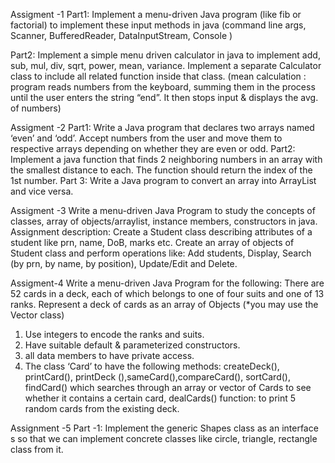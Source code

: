 Assigment -1
    Part1: Implement a menu-driven Java program (like fib or factorial) to implement these input methods in java (command line args, Scanner, BufferedReader, DataInputStream, Console )

   Part2: Implement a simple menu driven calculator in java to implement add, sub, mul, div, sqrt, power, mean, variance. Implement a separate Calculator class to include all related function inside that class. (mean calculation : program reads numbers from the keyboard, summing them in the process until the user enters the string “end”. It then stops input & displays the avg. of numbers)


Assigment -2
    Part1: Write a Java program that declares two arrays named ‘even’ and ‘odd’. Accept numbers from the user and move them to respective arrays depending on whether they are even or odd.
    Part2: Implement a java function that finds 2 neighboring numbers in an array with the smallest distance to each. The function should return the index of the 1st number.
    Part 3: Write a Java program to convert an array into ArrayList and vice versa.
    
  
  Assigment -3
    Write a menu-driven Java Program to study the concepts of classes, array of objects/arraylist, instance members, constructors in java.
Assignment description: Create a Student class describing attributes of a student like prn, name, DoB, marks etc. Create an array of objects of Student class and perform operations like: Add students, Display, Search (by prn, by name, by position), Update/Edit and Delete.  

Assigment-4
    Write a menu-driven Java Program for the following:
There are 52 cards in a deck, each of which belongs to one of four suits and one of 13 ranks. Represent a deck of cards as an array of
Objects (*you may use the Vector class)
1.  Use integers to encode the ranks and suits.
2.  Have suitable default & parameterized constructors.
3.  all data members to have private access.
4.  The class ‘Card’ to have the following methods:
createDeck(), printCard(), printDeck (),sameCard(),compareCard(), sortCard(), findCard() which searches through an array or vector of Cards to see whether it contains a certain card, dealCards() function: to print 5 random cards from the existing deck.

Assignment -5
Part -1:
 Implement the generic Shapes class as an interface s so that we can implement concrete classes like circle, triangle, rectangle class from it.
